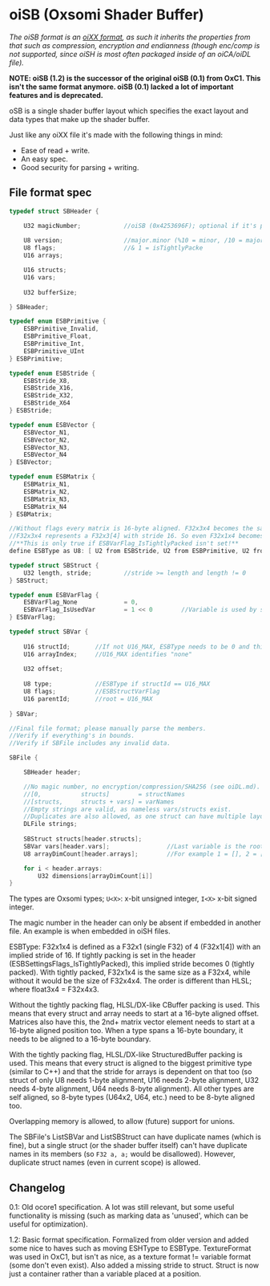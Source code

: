 # oiSB (Oxsomi Shader Buffer)

*The oiSB format is an [oiXX format](oiXX.md), as such it inherits the properties from that such as compression, encryption and endianness (though enc/comp is not supported, since oiSH is most often packaged inside of an oiCA/oiDL file).*

**NOTE: oiSB (1.2) is the successor of the original oiSB (0.1) from OxC1. This isn't the same format anymore. oiSB (0.1) lacked a lot of important features and is deprecated.**

oSB is a single shader buffer layout which specifies the exact layout and data types that make up the shader buffer.

Just like any oiXX file it's made with the following things in mind:

- Ease of read + write.
- An easy spec.
- Good security for parsing + writing.

## File format spec

```c
typedef struct SBHeader {

	U32 magicNumber;			//oiSB (0x4253696F); optional if it's part of an oiSH.
    
	U8 version;					//major.minor (%10 = minor, /10 = major (+1 to get real major)) at least 1
    U8 flags;					//& 1 = isTightlyPacke
    U16 arrays;

    U16 structs;
    U16 vars;
    
    U32 bufferSize;

} SBHeader;

typedef enum ESBPrimitive {
  	ESBPrimitive_Invalid,
    ESBPrimitive_Float,
  	ESBPrimitive_Int,
  	ESBPrimitive_UInt
} ESBPrimitive;

typedef enum ESBStride {
    ESBStride_X8,
    ESBStride_X16,
    ESBStride_X32,
    ESBStride_X64
} ESBStride;

typedef enum ESBVector {
    ESBVector_N1,
    ESBVector_N2,
    ESBVector_N3,
    ESBVector_N4
} ESBVector;

typedef enum ESBMatrix {
    ESBMatrix_N1,
    ESBMatrix_N2,
    ESBMatrix_N3,
    ESBMatrix_N4
} ESBMatrix;

//Without flags every matrix is 16-byte aligned. F32x3x4 becomes the same size as F32x4x4 with unused bytes.
//F32x3x4 represents a F32x3[4] with stride 16. So even F32x1x4 becomes the same size as F32x4x4.
//**This is only true if ESBVarFlag_IsTightlyPacked isn't set!**
define ESBType as U8: [ U2 from ESBStride, U2 from ESBPrimitive, U2 from ESBVector, U2 from ESBMatrix ]

typedef struct SBStruct {
    U32 length, stride;			//stride >= length and length != 0
} SBStruct;

typedef enum ESBVarFlag {
    ESBVarFlag_None				= 0,
    ESBVarFlag_IsUsedVar		= 1 << 0		//Variable is used by shader
} ESBVarFlag;

typedef struct SBVar {
    
    U16 structId;		//If not U16_MAX, ESBType needs to be 0 and this should be a valid struct
    U16 arrayIndex;		//U16_MAX identifies "none"
    
    U32 offset;
    
    U8 type;			//ESBType if structId == U16_MAX
    U8 flags;			//ESBStructVarFlag
    U16 parentId;		//root = U16_MAX
    
} SBVar;

//Final file format; please manually parse the members.
//Verify if everything's in bounds.
//Verify if SBFile includes any invalid data.

SBFile {

    SBHeader header;

    //No magic number, no encryption/compression/SHA256 (see oiDL.md).
    //[0, 			structs]  		= structNames
    //[structs, 	structs + vars] = varNames
    //Empty strings are valid, as nameless vars/structs exist.
    //Duplicates are also allowed, as one struct can have multiple layouts.
    DLFile strings;
    
    SBStruct structs[header.structs];
    SBVar vars[header.vars];				//Last variable is the root
    U8 arrayDimCount[header.arrays];		//For example 1 = [], 2 = [][], etc.

    for i < header.arrays:
    	U32 dimensions[arrayDimCount[i]]
}
```

The types are Oxsomi types; `U<X>`: x-bit unsigned integer, `I<X>` x-bit signed integer.

The magic number in the header can only be absent if embedded in another file. An example is when embedded in oiSH files.

ESBType: F32x1x4 is defined as a F32x1 (single F32) of 4 (F32x1[4]) with an implied stride of 16. If tightly packing is set in the header (ESBSettingsFlags_IsTightlyPacked), this implied stride becomes 0 (tightly packed). With tightly packed, F32x1x4 is the same size as a F32x4, while without it would be the size of F32x4x4. The order is different than HLSL; where float3x4 = F32x4x3.

Without the tightly packing flag, HLSL/DX-like CBuffer packing is used. This means that every struct and array needs to start at a 16-byte aligned offset. Matrices also have this, the 2nd+ matrix vector element needs to start at a 16-byte aligned position too. When a type spans a 16-byte boundary, it needs to be aligned to a 16-byte boundary.

With the tightly packing flag, HLSL/DX-like StructuredBuffer packing is used. This means that every struct is aligned to the biggest primitive type (similar to C++) and that the stride for arrays is dependent on that too (so struct of only U8 needs 1-byte alignment, U16 needs 2-byte alignment, U32 needs 4-byte alignment, U64 needs 8-byte alignment). All other types are self aligned, so 8-byte types (U64x2, U64, etc.) need to be 8-byte aligned too. 

Overlapping memory is allowed, to allow (future) support for unions.

The SBFile's ListSBVar and ListSBStruct can have duplicate names (which is fine), but a single struct (or the shader buffer itself) can't have duplicate names in its members (so `F32 a, a;` would be disallowed). However, duplicate struct names (even in current scope) is allowed.

## Changelog

0.1: Old ocore1 specification. A lot was still relevant, but some useful functionality is missing (such as marking data as 'unused', which can be useful for optimization).

1.2: Basic format specification. Formalized from older version and added some nice to haves such as moving ESHType to ESBType. TextureFormat was used in OxC1, but isn't as nice, as a texture format != variable format (some don't even exist). Also added a missing stride to struct. Struct is now just a container rather than a variable placed at a position.

